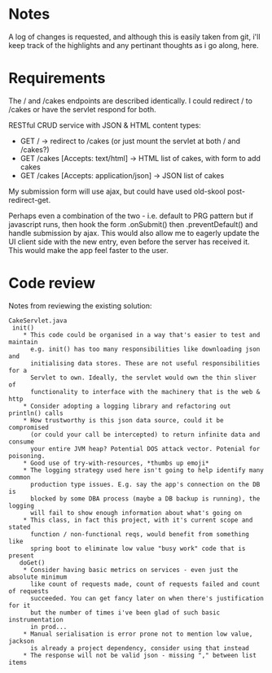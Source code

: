# Notes #

A log of changes is requested, and although this is easily taken from git, i'll
keep track of the highlights and any pertinant thoughts as i go along, here.

# Requirements #

The / and /cakes endpoints are described identically. I could redirect / to /cakes
or have the servlet respond for both.

RESTful CRUD service with JSON & HTML content types:
* GET / -> redirect to /cakes (or just mount the servlet at both / and /cakes?)
* GET /cakes [Accepts: text/html] -> HTML list of cakes, with form to add cakes
* GET /cakes [Accepts: application/json] -> JSON list of cakes

My submission form will use ajax, but could have used old-skool post-redirect-get.

Perhaps even a combination of the two - i.e. default to PRG pattern but if javascript
runs, then hook the form .onSubmit() then .preventDefault() and handle submission
by ajax. This would also allow me to eagerly update the UI client side with the
new entry, even before the server has received it. This would make the app feel
faster to the user.

# Code review #

Notes from reviewing the existing solution:

    CakeServlet.java
     init()
        * This code could be organised in a way that's easier to test and maintain
          e.g. init() has too many responsibilities like downloading json and
          initialising data stores. These are not useful responsibilities for a
          Servlet to own. Ideally, the servlet would own the thin sliver of 
          functionality to interface with the machinery that is the web & http
        * Consider adopting a logging library and refactoring out println() calls
        * How trustworthy is this json data source, could it be compromised
          (or could your call be intercepted) to return infinite data and consume
          your entire JVM heap? Potential DOS attack vector. Potenial for poisoning.
        * Good use of try-with-resources, *thumbs up emoji*
        * The logging strategy used here isn't going to help identify many common
          production type issues. E.g. say the app's connection on the DB is
          blocked by some DBA process (maybe a DB backup is running), the logging
          will fail to show enough information about what's going on
        * This class, in fact this project, with it's current scope and stated
          function / non-functional reqs, would benefit from something like
          spring boot to eliminate low value "busy work" code that is present
       doGet()
        * Consider having basic metrics on services - even just the absolute minimum
          like count of requests made, count of requests failed and count of requests
          succeeded. You can get fancy later on when there's justification for it
          but the number of times i've been glad of such basic instrumentation
          in prod...
        * Manual serialisation is error prone not to mention low value, jackson
          is already a project dependency, consider using that instead
        * The response will not be valid json - missing "," between list items

